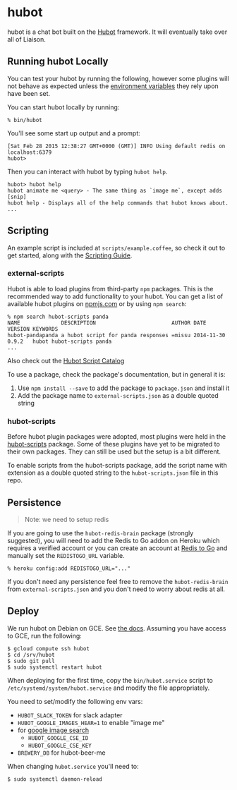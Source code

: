 # hubot

hubot is a chat bot built on the [Hubot][hubot] framework. It will eventually
take over all of Liaison.

[hubot]: http://hubot.github.com

## Running hubot Locally

You can test your hubot by running the following, however some plugins will not
behave as expected unless the [environment variables](#configuration) they rely
upon have been set.

You can start hubot locally by running:

    % bin/hubot

You'll see some start up output and a prompt:

    [Sat Feb 28 2015 12:38:27 GMT+0000 (GMT)] INFO Using default redis on localhost:6379
    hubot>

Then you can interact with hubot by typing `hubot help`.

    hubot> hubot help
    hubot animate me <query> - The same thing as `image me`, except adds [snip]
    hubot help - Displays all of the help commands that hubot knows about.
    ...

## Scripting

An example script is included at `scripts/example.coffee`, so check it out to
get started, along with the [Scripting Guide][scripting-docs].

[scripting-docs]: https://github.com/github/hubot/blob/master/docs/scripting.md

### external-scripts

Hubot is able to load plugins from third-party `npm` packages. This is the
recommended way to add functionality to your hubot. You can get a list of
available hubot plugins on [npmjs.com][npmjs] or by using `npm search`:

    % npm search hubot-scripts panda
    NAME             DESCRIPTION                        AUTHOR DATE       VERSION KEYWORDS
    hubot-pandapanda a hubot script for panda responses =missu 2014-11-30 0.9.2   hubot hubot-scripts panda
    ...

Also check out the [Hubot Script
Catalog](http://hubot-script-catalog.herokuapp.com/)

To use a package, check the package's documentation, but in general it is:

1. Use `npm install --save` to add the package to `package.json` and install it
2. Add the package name to `external-scripts.json` as a double quoted string

[npmjs]: https://www.npmjs.com

### hubot-scripts

Before hubot plugin packages were adopted, most plugins were held in the
[hubot-scripts][hubot-scripts] package. Some of these plugins have yet to be
migrated to their own packages. They can still be used but the setup is a bit
different.

To enable scripts from the hubot-scripts package, add the script name with
extension as a double quoted string to the `hubot-scripts.json` file in this
repo.

[hubot-scripts]: https://github.com/github/hubot-scripts

## Persistence

> Note: we need to setup redis

If you are going to use the `hubot-redis-brain` package (strongly suggested),
you will need to add the Redis to Go addon on Heroku which requires a verified
account or you can create an account at [Redis to Go][redistogo] and manually
set the `REDISTOGO_URL` variable.

    % heroku config:add REDISTOGO_URL="..."

If you don't need any persistence feel free to remove the `hubot-redis-brain`
from `external-scripts.json` and you don't need to worry about redis at all.

[redistogo]: https://redistogo.com/

## Deploy

We run hubot on Debian on GCE. See [the docs][deploy-unix]. Assuming you have
access to GCE, run the following:

```
$ gcloud compute ssh hubot
$ cd /srv/hubot
$ sudo git pull
$ sudo systemctl restart hubot
```

When deploying for the first time, copy the `bin/hubot.service` script
to `/etc/systemd/system/hubot.service` and modify the file
appropriately.

You need to set/modify the following env vars:

- `HUBOT_SLACK_TOKEN` for slack adapter
- `HUBOT_GOOGLE_IMAGES_HEAR=1` to enable "image me"
- for [google image
  search][gsi]
  - `HUBOT_GOOGLE_CSE_ID`
  - `HUBOT_GOOGLE_CSE_KEY`
- `BREWERY_DB` for hubot-beer-me

When changing `hubot.service` you'll need to:

```
$ sudo systemctl daemon-reload
```

[gsi]: https://github.com/hubot-scripts/hubot-google-images#custom-mustachification-service
[deploy-unix]: https://github.com/github/hubot/blob/master/docs/deploying/unix.md
